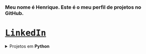 
<div align="left">
    
### Meu nome é Henrique. Este é o meu perfil de projetos no GitHub.
    
# <kbd>[LinkedIn](https://www.linkedin.com/in/henrique-reinaldi-4aa720364/)</kbd>
</div>
<details>
<summary>Projetos em <b>Python</b></summary>
    
* [Command](https://github.com/HenriqueFReinaldi/command) - Uma linguagem de programação.
* [Skendel](https://github.com/HenriqueFReinaldi/skendel) - Um analisador de textos.
* [Executer](https://github.com/HenriqueFReinaldi/executer) - Um corretor de problemas de programação.
  
</details>
